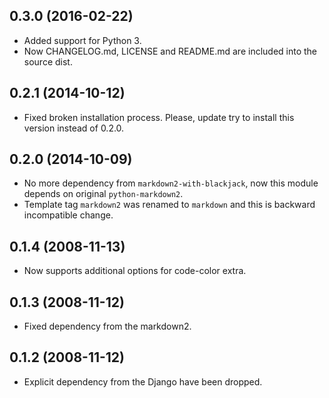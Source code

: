 ## 0.3.0 (2016-02-22)

* Added support for Python 3.
* Now CHANGELOG.md, LICENSE and README.md are included into the source dist.

## 0.2.1 (2014-10-12)

* Fixed broken installation process. Please, update try to install this version
  instead of 0.2.0.

## 0.2.0 (2014-10-09)

* No more dependency from `markdown2-with-blackjack`, now
  this module depends on original `python-markdown2`.
* Template tag `markdown2` was renamed to `markdown` and
  this is backward incompatible change.

## 0.1.4 (2008-11-13)

* Now supports additional options for code-color extra.

## 0.1.3 (2008-11-12)

* Fixed dependency from the markdown2.

## 0.1.2 (2008-11-12)

* Explicit dependency from the Django have been dropped.
